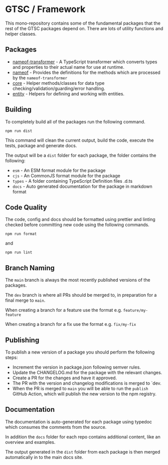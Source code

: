 # GTSC / Framework

This mono-repository contains some of the fundamental packages that the rest of the GTSC packages depend on. There are lots of utility functions and helper classes.

## Packages

- [nameof-transformer](packages/nameof-transformer/README.md) - A TypeScript transformer which converts types and properties to their actual name for use at runtime.
- [nameof](packages/nameof/README.md) - Provides the definitions for the methods which are processed by the `nameof-transformer`
- [core](packages/core/README.md) - Helper methods/classes for data type checking/validation/guarding/error handling.
- [entity](packages/entity/README.md) - Helpers for defining and working with entities.

## Building

To completely build all of the packages run the following command.

```shell
npm run dist
```

This command will clean the current output, build the code, execute the tests, package and generate docs.

The output will be a `dist` folder for each package, the folder contains the following:

- `esm` - An ESM format module for the package
- `cjs` - An CommonJS format module for the package
- `types` - A folder containing TypeScript Definition files .d.ts
- `docs` - Auto generated documentation for the package in markdown format

## Code Quality

The code, config and docs should be formatted using prettier and linting checked before committing new code using the following commands.

```shell
npm run format
```

and

```shell
npm run lint
```

## Branch Naming

The `main` branch is always the most recently published versions of the packages.

The `dev` branch is where all PRs should be merged to, in preparation for a final merge to `main`.

When creating a branch for a feature use the format e.g. `feature/my-feature`

When creating a branch for a fix use the format e.g. `fix/my-fix`

## Publishing

To publish a new version of a package you should perform the following steps:

- Increment the version in package.json following semver rules.
- Update the CHANGELOG.md for the package with the relevant changes.
- Create a PR for the changes and have it approved.
- The PR with the version and changelog modifications is merged to `dev.
- When the PR is merged to `main` you will be able to run the `publish` GitHub Action, which will publish the new version to the npm registry.

## Documentation

The documentation is auto-generated for each package using typedoc which consumes the comments from the source.

In addition the `docs` folder for each repo contains additional content, like an overview and examples.

The output generated in the `dist` folder from each package is then merged automatically in to the main docs site.
